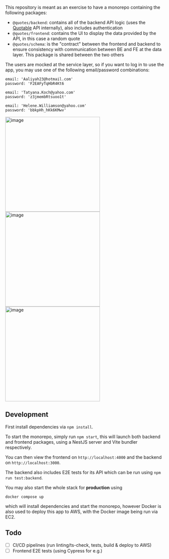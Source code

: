This repository is meant as an exercise to have a monorepo containing the following packages:
- `@quotes/backend`: contains all of the backend API logic (uses the [Quotable](https://github.com/lukePeavey/quotable) API internally), also includes authentication
- `@quotes/frontend`: contains the UI to display the data provided by the API, in this case a random quote
- `@quotes/schema`: is the "contract" between the frontend and backend to ensure consistency with communication between BE and FE at the data layer. This package is shared between the two others

The users are mocked at the service layer, so if you want to log in to use the app, you may use one of the following email/password combinations:
```
email: 'Aaliyah23@hotmail.com'
password: 'F2EAFyTqHbR4Kt6

email: 'Tatyana.Koch@yahoo.com'
password: 'z3jmembRtsuoo1t'

email: 'Helene.Williamson@yahoo.com'
password: 'bbkpHh_hKk6KMwv'
```

<img width="300" alt="image" src="https://github.com/nicmosc/quotes/assets/16778318/6ff2e677-dbdd-4576-af5a-92d041f8cc14">
<img width="300" alt="image" src="https://github.com/nicmosc/quotes/assets/16778318/f797c9a5-b995-49e0-b0f7-55f0ae721001">
<img width="300" alt="image" src="https://github.com/nicmosc/quotes/assets/16778318/55482305-fc9e-437a-9d1a-1b413f5706b7">

## Development
First install dependencies via `npm install`.

To start the monorepo, simply run `npm start`, this will launch both backend and frontend packages, using a NestJS server and Vite bundler respectively.

You can then view the frontend on `http://localhost:4000` and the backend on `http://localhost:3000`.

The backend also includes E2E tests for its API which can be run using `npm run test:backend`.

You may also start the whole stack for __production__ using
```
docker compose up
```
which will install dependencies and start the monorepo, however Docker is also used to deploy this app to AWS, with the Docker image being run via EC2.

## Todo
- [ ] CI/CD pipelines (run linting/ts-check, tests, build & deploy to AWS)
- [ ] Frontend E2E tests (using Cypress for e.g.)
